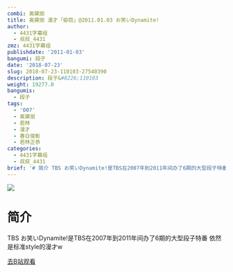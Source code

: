 ```yaml
---
combi: 奥黛丽
title: 奥黛丽 漫才「偷窃」@2011.01.03 お笑いDynamite!
author:
  - 4431字幕组
  - 叔叔_4431
zmz: 4431字幕组
publishdate: '2011-01-03'
bangumi: 段子
date: '2018-07-23'
slug: 2018-07-23-110103-27540390
description: 段子&#8226;110103
weight: 19277.0
bangumis:
  - 段子
tags:
  - '007'
  - 奥黛丽
  - 若林
  - 漫才
  - 春日俊彰
  - 若林正恭
categories:
  - 4431字幕组
  - 叔叔_4431
brief: '# 简介 TBS お笑いDynamite!是TBS在2007年到2011年间办了6期的大型段子特番 依然是标准style的漫才w'
---
```

![](https://i.imgur.com/PSb9646.jpg)
# 简介  
TBS
お笑いDynamite!是TBS在2007年到2011年间办了6期的大型段子特番
依然是标准style的漫才w  

[去B站观看](https://www.bilibili.com/video/av27540390/)
 
